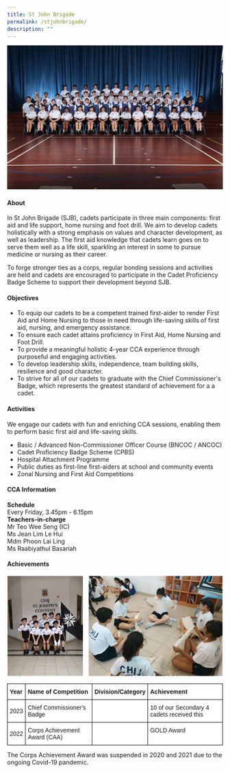 ```yaml
---
title: St John Brigade
permalink: /stjohnbrigade/
description: ""
---
```

![](/images/CCA/2023/st%20john_s%20ambulance%20brigade.jpg)

#### **About**

In St John Brigade (SJB), cadets participate in three main components: first aid and life support, home nursing and foot drill. We aim to develop cadets holistically with a strong emphasis on values and character development, as well as leadership. The first aid knowledge that cadets learn goes on to serve them well as a life skill, sparkling an interest in some to pursue medicine or nursing as their career.

To forge stronger ties as a corps, regular bonding sessions and activities are held and cadets are encouraged to participate in the Cadet Proficiency Badge Scheme to support their development beyond SJB.

#### **Objectives**

*   To equip our cadets to be a competent trained first-aider to render First Aid and Home Nursing to those in need through life-saving skills of first aid, nursing, and emergency assistance.
*   To ensure each cadet attains proficiency in First Aid, Home Nursing and Foot Drill.
*   To provide a meaningful holistic 4-year CCA experience through purposeful and engaging activities.
*   To develop leadership skills, independence, team building skills, resilience and good character.
*    To strive for all of our cadets to graduate with the Chief Commissioner's Badge, which represents the greatest standard of achievement for a a cadet.

#### **Activities**

We engage our cadets with fun and enriching CCA sessions, enabling them to perform basic first aid and life-saving skills.

*   Basic / Advanced Non-Commissioner Officer Course (BNCOC / ANCOC)
*   Cadet Proficiency Badge Scheme (CPBS)
*   Hospital Attachment Programme
*   Public duties as first-line first-aiders at school and community events
*   Zonal Nursing and First Aid Competitions

#### **CCA Information**
**Schedule**<br>
Every Friday, 3.45pm - 6.15pm
<br> **Teachers-in-charge**
<br>Mr Teo Wee Seng (IC)  
Ms Jean Lim Le Hui<br>
Mdm Phoon Lai Ling<br>
Ms Raabiyathul Basariah<br>

#### **Achievements**
<style type="text/css">
.tg  {border-collapse:collapse;border-spacing:0;}
.tg td{border-color:black;border-style:solid;border-width:1px;font-family:Arial, sans-serif;font-size:14px;
  overflow:hidden;padding:10px 5px;word-break:normal;}
.tg th{border-color:black;border-style:solid;border-width:1px;font-family:Arial, sans-serif;font-size:14px;
  font-weight:normal;overflow:hidden;padding:10px 5px;word-break:normal;}
.tg .tg-dgl5{background-color:#FFF;font-weight:bold;text-align:left;vertical-align:top}
.tg .tg-zr06{background-color:#FFF;text-align:left;vertical-align:middle}
.tg .tg-ktyi{background-color:#FFF;text-align:left;vertical-align:top}
</style>

      
![](/images/CCA/Uniformed%20Groups/St%20John%20Brigade/S2.png)

<table class="tg">
<thead>
  <tr>
      <th class="tg-dgl5">Year<br></th>
    <th class="tg-dgl5">Name of Competition<br></th>
    <th class="tg-dgl5">Division/Category<br></th>
    <th class="tg-dgl5">Achievement<br></th>
  </tr>
</thead>
<tbody>
  <tr>
    <td class="tg-zr06">2023<br></td>
    <td class="tg-zr06">Chief Commissioner's Badge 
			</td>
    <td class="tg-ktyi"></td>
    <td class="tg-ktyi">10 of our Secondary 4 cadets received this<br></td>
  </tr>
  <tr>
    <td class="tg-zr06">2022<br></td>
    <td class="tg-zr06">Corps Achievement Award (CAA)<br></td>
    <td class="tg-ktyi"></td>
    <td class="tg-ktyi">GOLD Award<br></td></tr></tbody></table>The Corps Achievement Award was suspended in 2020 and 2021 due to the ongoing Covid-19 pandemic.